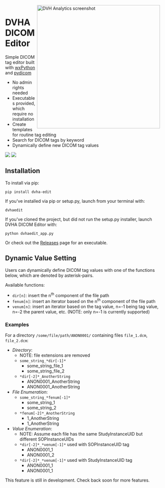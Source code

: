<img src='https://user-images.githubusercontent.com/4778878/77955388-b7595500-7295-11ea-9977-31c01a44e1a2.png' align='right' width='400' alt="DVH Analytics screenshot">  

# DVHA DICOM Editor
Simple DICOM tag editor built with [wxPython](https://github.com/wxWidgets/Phoenix) and [pydicom](https://github.com/pydicom/pydicom)  
* No admin rights needed
* Executables provided, which require no installation  
* Create templates for routine tag editing
* Search for DICOM tags by keyword
* Dynamically define new DICOM tag values

<a href="https://pypi.org/project/dvha-edit/">
        <img src="https://img.shields.io/pypi/v/dvha-edit.svg" /></a>
<a href="https://lgtm.com/projects/g/cutright/DVHA-DICOM-Editor/context:python">
        <img src="https://img.shields.io/lgtm/grade/python/g/cutright/DVHA-DICOM-Editor.svg?logo=lgtm&label=code%20quality" /></a>


Installation
---------
To install via pip:
```
pip install dvha-edit
```
If you've installed via pip or setup.py, launch from your terminal with:
```
dvhaedit
```
If you've cloned the project, but did not run the setup.py installer, launch DVHA DICOM Editor with:
```
python dvhaedit_app.py
```
Or check out the [Releases](https://github.com/cutright/DVHA-DICOM-Editor/releases) page for an executable.

Dynamic Value Setting
---------
Users can dynamically define DICOM tag values with one of the functions below, which are denoted by asterisk-pairs.

Available functions:
* `dir[n]`: insert the n<sup>th</sup> component of the file path
* `fenum[n]`: insert an iterator based on the  n<sup>th</sup> component of the file path
* `venum[n]`: insert an iterator based on the tag value, n=-1 being tag value, n=-2 the parent value, etc. 
(NOTE: only n=-1 is currently supported)

### Examples
For a directory `/some/file/path/ANON0001/` containing files `file_1.dcm`, `file_2.dcm`:
* *Directory*:
    * NOTE: file extensions are removed
    * `some_string_*dir[-1]*`
        * some_string_file_1
        * some_string_file_2
    * `*dir[-2]*_AnotherString`
        * ANON0001_AnotherString
        * ANON0001_AnotherString
* *File Enumeration*:
    * `some_string_*fenum[-1]*`
        * some_string_1
        * some_string_2
    * `*fenum[-2]*_AnotherString`
        * 1_AnotherString
        * 1_AnotherString
* *Value Enumeration*:
    * NOTE: Assume each file has the same StudyInstanceUID but different SOPInstanceUIDs
    * `*dir[-2]*_*venum[-1]*` used with SOPInstanceUID tag
        * ANON0001_1
        * ANON0001_2
    * `*dir[-2]*_*venum[-1]*` used with StudyInstanceUID tag
        * ANON0001_1
        * ANON0001_1


This feature is still in development. Check back soon for more features.
